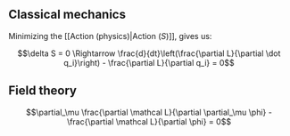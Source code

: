 ## Classical mechanics

Minimizing the [[Action (physics)|Action ($S$)]], gives us:

$$\delta S = 0 \Rightarrow \frac{d}{dt}\left(\frac{\partial L}{\partial \dot q_i}\right) - \frac{\partial L}{\partial q_i} = 0$$

## Field theory

$$\partial_\mu \frac{\partial \mathcal L}{\partial \partial_\mu \phi} - \frac{\partial \mathcal L}{\partial \phi} = 0$$